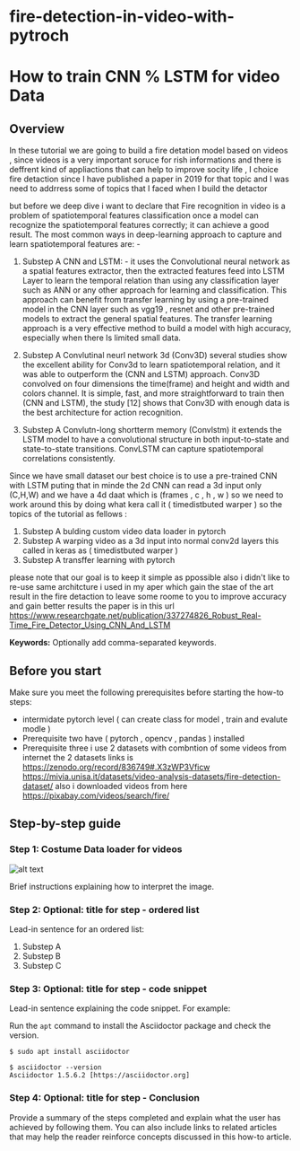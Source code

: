 # fire-detection-in-video-with-pytroch

<!-- Copy this Template. -->
<!-- Describe the title of your article by replacing "How-to Template" with the page name you want to publish to. -->
# How to train CNN % LSTM for video Data

## Overview

In these  tutorial  we are going to build a fire detation model based on videos  , since videos is a very important  soruce for rish informations and there is  deffrent kind of appliactions  that  can help  to improve socity life   , I choice fire detaction   since I have published a paper  in 2019  for that topic and I was need to addrress some of  topics that I faced when I build the detactor  

but before we deep dive  i want to declare that  Fire recognition in video is a problem of spatiotemporal features classification once a model can recognize the spatiotemporal features correctly; it can achieve a good result. 
The most common ways in deep-learning approach to capture and learn spatiotemporal features are: -

1. Substep A CNN and LSTM: -  it uses the Convolutional neural network   as a spatial features extractor, then the extracted features feed into LSTM Layer to learn the temporal relation than using any classification layer such as  ANN or any other approach for learning and classification. This approach can benefit from transfer learning by using a pre-trained model in the CNN layer such as vgg19 , resnet  and other pre-trained models to extract the general spatial features. The transfer learning approach  is a very effective method to build a model with high accuracy, especially when there Is limited small data.

1. Substep A Convlutinal neurl network 3d (Conv3D)   several studies show the excellent ability for Conv3d to learn spatiotemporal relation, and it was able to outperform the (CNN and LSTM) approach. Conv3D convolved on four dimensions the time(frame) and height and width and colors channel. It is simple, fast, and more straightforward to train then (CNN and LSTM), the study [12] shows that Conv3D with enough data is the best architecture for action recognition.

1. Substep A Convlutn-long shortterm memory (Convlstm)   it extends the LSTM model to have a convolutional structure in both input-to-state and state-to-state transitions. ConvLSTM can capture spatiotemporal correlations consistently. 

Since we have small dataset our  best choice is to use a pre-trained CNN with  LSTM  puting that in minde  the  2d CNN can read a 3d input only (C,H,W) and we have a 4d daat which is (frames , c , h , w )  so we need to work around this by doing what kera call it  ( timedistbuted warper )
so the topics of the tutorial as fellows :  
1. Substep A bulding custom video data loader in pytorch 
1. Substep A  warping video as a 3d input into  normal conv2d layers this called in keras as ( timedistbuted warper )
1. Substep A transffer learning with pytorch

please note that our goal is to keep it simple as ppossible also i didn't like to re-use  same  architcture i used in my aper which gain the stae of the art result in the fire detaction  to leave some  roome to you to improve accuracy and gain better results  the paper  is in this url https://www.researchgate.net/publication/337274826_Robust_Real-Time_Fire_Detector_Using_CNN_And_LSTM

**Keywords:** Optionally add comma-separated keywords.

## Before you start
<!-- Delete this section if your readers can dive straight into the lesson without requiring any prerequisite knowledge. -->
Make sure you meet the following prerequisites before starting the how-to steps:

* intermidate  pytorch level ( can create class for model , train and evalute modle )
* Prerequisite two have ( pytorch , opencv , pandas ) installed
* Prerequisite three i use 2 datasets   with combntion of some  videos from internet  the 2 datasets links is 
https://zenodo.org/record/836749#.X3zWP3Vficw     https://mivia.unisa.it/datasets/video-analysis-datasets/fire-detection-dataset/   also i downloaded  videos from here  https://pixabay.com/videos/search/fire/


  
## Step-by-step guide

### Step 1: Costume Data loader for videos

<!-- When an image, such as a screenshot, is quicker to interpret than descriptive text, put the screenshot first, otherwise lead with the text. -->

![alt text](https://upload.wikimedia.org/wikipedia/commons/3/35/Tux.svg "Image title which describes image.")

Brief instructions explaining how to interpret the image.

### Step 2: Optional: title for step - ordered list

Lead-in sentence for an ordered list:

1. Substep A
1. Substep B
1. Substep C

### Step 3: Optional: title for step - code snippet

Lead-in sentence explaining the code snippet. For example: 

Run the `apt` command to install the Asciidoctor package and check the version.

```
$ sudo apt install asciidoctor

$ asciidoctor --version
Asciidoctor 1.5.6.2 [https://asciidoctor.org]
```

### Step 4: Optional: title for step - Conclusion

Provide a summary of the steps completed and explain what the user has achieved by following them. You can also include links to related articles that may help the reader reinforce concepts discussed in this how-to article.
